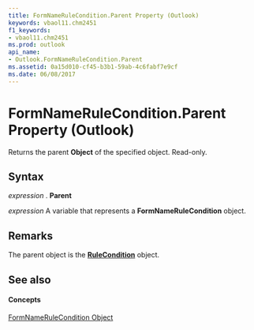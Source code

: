 ```yaml
---
title: FormNameRuleCondition.Parent Property (Outlook)
keywords: vbaol11.chm2451
f1_keywords:
- vbaol11.chm2451
ms.prod: outlook
api_name:
- Outlook.FormNameRuleCondition.Parent
ms.assetid: 0a15d010-cf45-b3b1-59ab-4c6fabf7e9cf
ms.date: 06/08/2017
---
```



# FormNameRuleCondition.Parent Property (Outlook)

Returns the parent  **Object** of the specified object. Read-only.


## Syntax

 _expression_ . **Parent**

 _expression_ A variable that represents a **FormNameRuleCondition** object.


## Remarks

The parent object is the  **[RuleCondition](rulecondition-object-outlook.md)** object.


## See also


#### Concepts


[FormNameRuleCondition Object](formnamerulecondition-object-outlook.md)

